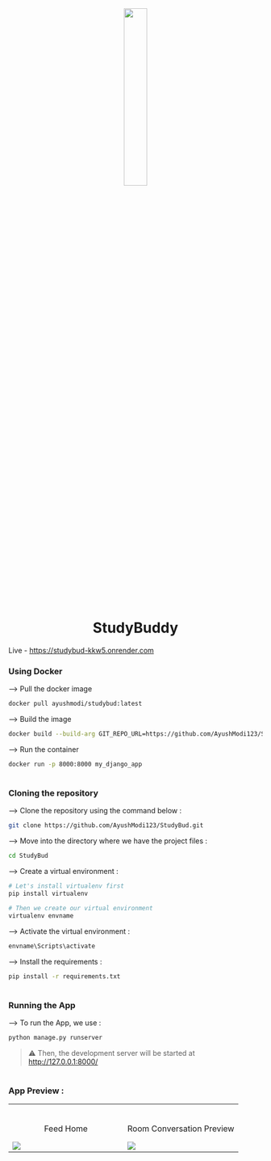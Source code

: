 <div align="center">
<img width="30%" src="https://user-images.githubusercontent.com/72341453/134747028-7e2d90cc-a92f-4f66-815e-54a0d50cca54.PNG">

# StudyBuddy
</div>

Live -  <a href = https://studybud-kkw5.onrender.com>https://studybud-kkw5.onrender.com</a>

### Using Docker
--> Pull the docker image
```bash
docker pull ayushmodi/studybud:latest
```

--> Build the image
```bash
docker build --build-arg GIT_REPO_URL=https://github.com/AyushModi123/StudyBud.git --build-arg GIT_BRANCH=main -t my_django_app . 
```

--> Run the container
```bash
docker run -p 8000:8000 my_django_app
```
#

### Cloning the repository

--> Clone the repository using the command below :
```bash
git clone https://github.com/AyushModi123/StudyBud.git

```

--> Move into the directory where we have the project files : 
```bash
cd StudyBud

```

--> Create a virtual environment :
```bash
# Let's install virtualenv first
pip install virtualenv

# Then we create our virtual environment
virtualenv envname

```

--> Activate the virtual environment :
```bash
envname\Scripts\activate

```

--> Install the requirements :
```bash
pip install -r requirements.txt

```

#

### Running the App

--> To run the App, we use :
```bash
python manage.py runserver

```

> ⚠ Then, the development server will be started at http://127.0.0.1:8000/

#

### App Preview :

<table width="100%"> 
<tr>
<td width="50%">      
&nbsp; 
<br>
<p align="center">
  Feed Home
</p>
<img src="https://github.com/AyushModi123/StudyBud/assets/99743679/6de00a06-e9e5-48cd-88d7-5b8e27461490">
</td> 
<td width="50%">
<br>
<p align="center">
  Room Conversation Preview
</p>
<img src="https://user-images.githubusercontent.com/72341453/134747155-3ca5b55f-b064-4741-aeae-abe90bddf41e.PNG">  
</td>
</table>


